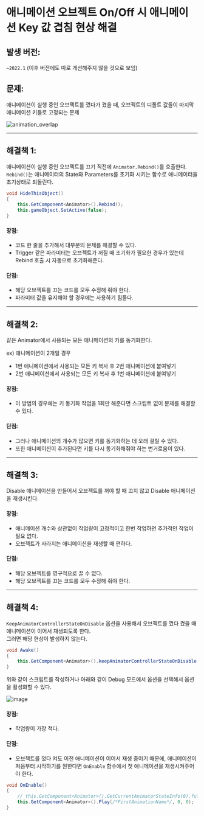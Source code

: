 # 애니메이션 오브젝트 On/Off 시 애니메이션 Key 값 겹침 현상 해결
## 발생 버전:
`~2022.1` (이후 버전에도 따로 개선해주지 않을 것으로 보임)
## 문제: 
애니메이션이 실행 중인 오브젝트를 껐다가 켰을 때, 오브젝트의 디폴트 값들이 마지막 애니메이션 키들로 고정되는 문제

![animation_overlap](https://user-images.githubusercontent.com/37904040/170420008-5f0865a9-b57f-430c-8673-b08a2f4ba294.gif)

---

## 해결책 1:
애니메이션이 실행 중인 오브젝트를 끄기 직전에 `Animator.Rebind()`를 호출한다.  
`Rebind()`는 애니메이터의 State와 Parameters를 초기화 시키는 함수로 애니메이터을 초기상태로 되돌린다.
``` C#
void HideThisObject()
{
    this.GetComponent<Animator>().Rebind();
    this.gameObject.SetActive(false);
}
```

#### 장점:
- 코드 한 줄을 추가해서 대부분의 문제를 해결할 수 있다.
- Trigger 같은 파라미터는 오브젝트가 꺼질 때 초기화가 필요한 경우가 있는데 Rebind 호출 시 자동으로 초기화해준다.
#### 단점:
- 해당 오브젝트를 끄는 코드를 모두 수정해 줘야 한다.
- 파라미터 값을 유지해야 할 경우에는 사용하기 힘들다.

---

## 해결책 2:
같은 Animator에서 사용되는 모든 애니메이션의 키를 동기화한다. 

ex) 애니메이션이 2개일 경우  
- 1번 애니메이션에서 사용되는 모든 키 복사 후 2번 애니메이션에 붙여넣기
- 2번 애니메이션에서 사용되는 모든 키 복사 후 1번 애니메이션에 붙여넣기

#### 장점:
- 이 방법의 경우에는 키 동기화 작업을 1회만 해준다면 스크립트 없이 문제를 해결할 수 있다.
#### 단점:
- 그러나 애니메이션의 개수가 많으면 키를 동기화하는 데 오래 걸릴 수 있다.  
- 또한 애니메이션이 추가된다면 키를 다시 동기화해줘야 하는 번거로움이 있다.

---

## 해결책 3:
Disable 애니메이션을 만들어서 오브젝트를 꺼야 할 때 끄지 않고 Disable 애니메이션을 재생시킨다. 

#### 장점:
- 애니메이션 개수와 상관없이 작업량이 고정적이고 한번 작업하면 추가적인 작업이 필요 없다.
- 오브젝트가 사라지는 애니메이션을 재생할 때 편하다.
#### 단점:
- 해당 오브젝트를 영구적으로 끌 수 없다.
- 해당 오브젝트를 끄는 코드를 모두 수정해 줘야 한다.

---

## 해결책 4:
`KeepAnimatorControllerStateOnDisable` 옵션을 사용해서 오브젝트를 껐다 켰을 때 애니메이션이 이어서 재생되도록 한다.  
그러면 해당 현상이 발생하지 않는다.
``` C#
void Awake()
{
    this.GetComponent<Animator>().keepAnimatorControllerStateOnDisable = true;
}
```

위와 같이 스크립트를 작성하거나 아래와 같이 Debug 모드에서 옵션을 선택해서 옵션을 활성화할 수 있다.

![image](https://user-images.githubusercontent.com/37904040/170427978-984dfeb7-d9de-4396-b722-ce63beed882b.png)

#### 장점:
- 작업량이 가장 적다.
#### 단점:
- 오브젝트를 껐다 켜도 이전 애니메이션이 이어서 재생 중이기 때문에, 애니메이션이 처음부터 시작하기를 원한다면 `OnEnable` 함수에서 첫 애니메이션을 재생시켜주어야 한다.
``` C#
void OnEnable()
{
    // this.GetComponent<Animator>().GetCurrentAnimatorStateInfo(0).fullPathHash; 으로 첫 애니메이션을 가져올 수도 있다.
    this.GetComponent<Animator>().Play(/*FirstAnimationName*/, 0, 0);
}
```
